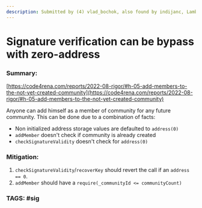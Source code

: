 ```yaml
---
description: Submitted by (4) vlad_bochok, also found by indijanc, Lambda, and wastewa
---
```


# Signature verification can be bypass with zero-address

### Summary:

[https://code4rena.com/reports/2022-08-rigor/#h-05-add-members-to-the-not-yet-created-community](https://code4rena.com/reports/2022-08-rigor/#h-05-add-members-to-the-not-yet-created-community)

Anyone can add himself as a member of community for any future community. This can be done due to a combination of facts:

* Non initialized address storage values are defaulted to `address(0)`
* `addMember` doesn't check if community is already created
* `checkSignatureValidity` doesn't check for `address(0)`

### Mitigation:

1. `checkSignatureValidity`/`recoverKey` should revert the call if an `address == 0`.
2. `addMember` should have a `require(_communityId <= communityCount)`

### TAGS: #sig